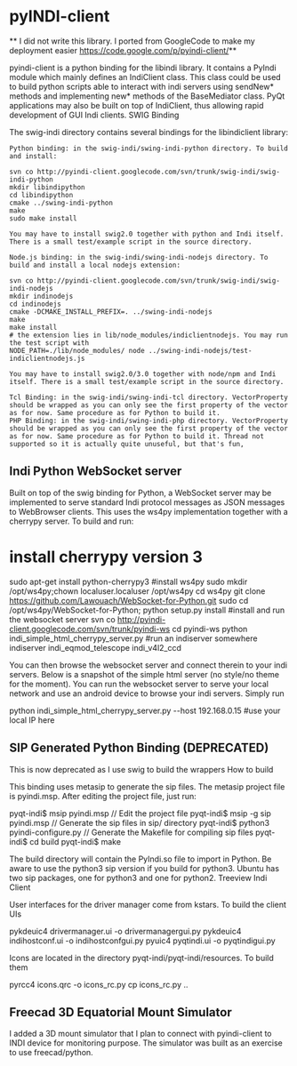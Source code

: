 # pyINDI-client

** I did not write this library. I ported from GoogleCode to make my deployment easier https://code.google.com/p/pyindi-client/**

pyindi-client is a python binding for the libindi library. It contains a PyIndi module which mainly defines an IndiClient class. This class could be used to build python scripts able to interact with indi servers using sendNew* methods and implementing new* methods of the BaseMediator class. PyQt applications may also be built on top of IndiClient, thus allowing rapid development of GUI Indi clients.
SWIG Binding

The swig-indi directory contains several bindings for the libindiclient library:

    Python binding: in the swig-indi/swing-indi-python directory. To build and install:

    svn co http://pyindi-client.googlecode.com/svn/trunk/swig-indi/swig-indi-python 
    mkdir libindipython
    cd libindipython
    cmake ../swing-indi-python
    make
    sudo make install

    You may have to install swig2.0 together with python and Indi itself. There is a small test/example script in the source directory. 

    Node.js binding: in the swig-indi/swing-indi-nodejs directory. To build and install a local nodejs extension:

    svn co http://pyindi-client.googlecode.com/svn/trunk/swig-indi/swig-indi-nodejs 
    mkdir indinodejs
    cd indinodejs
    cmake -DCMAKE_INSTALL_PREFIX=. ../swing-indi-nodejs 
    make
    make install
    # the extension lies in lib/node_modules/indiclientnodejs. You may run the test script with
    NODE_PATH=./lib/node_modules/ node ../swing-indi-nodejs/test-indiclientnodejs.js

    You may have to install swig2.0/3.0 together with node/npm and Indi itself. There is a small test/example script in the source directory. 

    Tcl Binding: in the swig-indi/swing-indi-tcl directory. VectorProperty should be wrapped as you can only see the first property of the vector as for now. Same procedure as for Python to build it.
    PHP Binding: in the swig-indi/swing-indi-php directory. VectorProperty should be wrapped as you can only see the first property of the vector as for now. Same procedure as for Python to build it. Thread not supported so it is actually quite unuseful, but that's fun, 

## Indi Python WebSocket server

Built on top of the swig binding for Python, a WebSocket server may be implemented to serve standard Indi protocol messages as JSON messages to WebBrowser clients. This uses the ws4py implementation together with a cherrypy server. To build and run:

# install cherrypy version 3
sudo apt-get install python-cherrypy3
#install ws4py
sudo mkdir /opt/ws4py;chown localuser.localuser /opt/ws4py
cd ws4py
git clone https://github.com/Lawouach/WebSocket-for-Python.git
sudo cd /opt/ws4py/WebSocket-for-Python; python setup.py install
#install and run the websocket server
svn co http://pyindi-client.googlecode.com/svn/trunk/pyindi-ws
cd pyindi-ws
python indi_simple_html_cherrypy_server.py
#run an indiserver somewhere
indiserver indi_eqmod_telescope indi_v4l2_ccd

You can then browse the websocket server and connect therein to your indi servers. Below is a snapshot of the simple html server (no style/no theme for the moment). You can run the websocket server to serve your local network and use an android device to browse your indi servers. Simply run

python indi_simple_html_cherrypy_server.py --host 192.168.0.15 #use your local IP here

## SIP Generated Python Binding (DEPRECATED)

This is now deprecated as I use swig to build the wrappers
How to build

This binding uses metasip to generate the sip files. The metasip project file is pyindi.msp. After editing the project file, just run:

pyqt-indi$ msip pyindi.msp         // Edit the project file
pyqt-indi$ msip -g sip pyindi.msp  // Generate the sip files in sip/ directory
pyqt-indi$ python3 pyindi-configure.py // Generate the Makefile for compiling sip files
pyqt-indi$ cd build
pyqt-indi$ make

The build directory will contain the PyIndi.so file to import in Python. Be aware to use the python3 sip version if you build for python3. Ubuntu has two sip packages, one for python3 and one for python2.
Treeview Indi Client

User interfaces for the driver manager come from kstars. To build the client UIs

pykdeuic4 drivermanager.ui -o drivermanagergui.py
pykdeuic4 indihostconf.ui -o indihostconfgui.py
pyuic4 pyqtindi.ui -o pyqtindigui.py

Icons are located in the directory pyqt-indi/pyqt-indi/resources. To build them

pyrcc4 icons.qrc -o icons_rc.py
cp icons_rc.py ..

## Freecad 3D Equatorial Mount Simulator

I added a 3D mount simulator that I plan to connect with pyindi-client to INDI device for monitoring purpose. The simulator was built as an exercise to use freecad/python.

